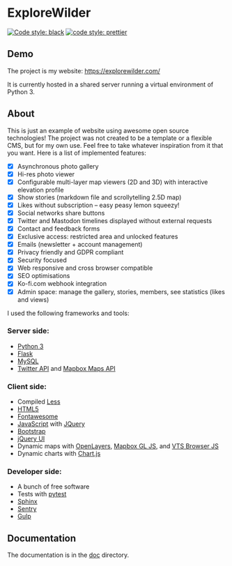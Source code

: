 # ExploreWilder

[![Code style: black](https://img.shields.io/badge/code%20style-black-000000.svg)](https://github.com/psf/black) [![code style: prettier](https://img.shields.io/badge/code_style-prettier-ff69b4.svg)](https://github.com/prettier/prettier)

## Demo

The project is my website: https://explorewilder.com/

It is currently hosted in a shared server running a virtual environment of Python 3.

## About

This is just an example of website using awesome open source technologies! The project was not created to be a template or a flexible CMS, but for my own use. Feel free to take whatever inspiration from it that you want. Here is a list of implemented features:

- [x] Asynchronous photo gallery
- [x] Hi-res photo viewer
- [x] Configurable multi-layer map viewers (2D and 3D) with interactive elevation profile
- [x] Show stories (markdown file and scrollytelling 2.5D map)
- [x] Likes without subscription – easy peasy lemon squeezy!
- [x] Social networks share buttons
- [x] Twitter and Mastodon timelines displayed without external requests
- [x] Contact and feedback forms
- [x] Exclusive access: restricted area and unlocked features
- [x] Emails (newsletter + account management)
- [x] Privacy friendly and GDPR compliant
- [x] Security focused
- [x] Web responsive and cross browser compatible
- [x] SEO optimisations
- [x] Ko-fi.com webhook integration
- [x] Admin space: manage the gallery, stories, members, see statistics (likes and views)

I used the following frameworks and tools:

### Server side:

* [Python 3](https://www.python.org/)
* [Flask](https://palletsprojects.com/p/flask/)
* [MySQL](https://www.mysql.com/)
* [Twitter API](https://developer.twitter.com/en) and [Mapbox Maps API](https://docs.mapbox.com/api/maps/)

### Client side:

* Compiled [Less](http://lesscss.org/)
* [HTML5](https://en.wikipedia.org/wiki/HTML5)
* [Fontawesome](https://fontawesome.com/)
* [JavaScript](https://en.wikipedia.org/wiki/JavaScript) with [JQuery](https://jquery.com/)
* [Bootstrap](https://getbootstrap.com/)
* [jQuery UI](https://jqueryui.com/)
* Dynamic maps with [OpenLayers](https://openlayers.org/), [Mapbox GL JS](https://docs.mapbox.com/mapbox-gl-js/overview/), and [VTS Browser JS](https://github.com/melowntech/vts-browser-js)
* Dynamic charts with [Chart.js](https://www.chartjs.org)

### Developer side:

* A bunch of free software
* Tests with [pytest](https://docs.pytest.org/en/latest/)
* [Sphinx](http://www.sphinx-doc.org/en/master/)
* [Sentry](https://sentry.io/)
* [Gulp](https://gulpjs.com/)

## Documentation

The documentation is in the [doc](doc/) directory.
